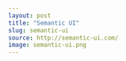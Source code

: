```yaml
---
layout: post
title: "Semantic UI"
slug: semantic-ui
source: http://semantic-ui.com/
image: semantic-ui.png
---
```


